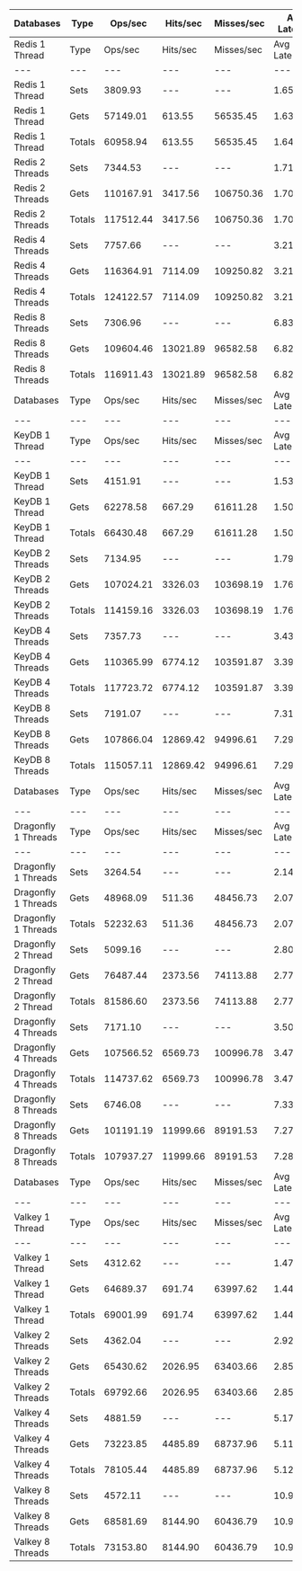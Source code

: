 | Databases | Type | Ops/sec | Hits/sec | Misses/sec | Avg Latency | p50 Latency | p99 Latency | p99.9 Latency | KB/sec |
| --- | --- | --- | --- | --- | --- | --- | --- | --- | --- |
| Redis 1 Thread | Type | Ops/sec | Hits/sec | Misses/sec | Avg Latency | p50 Latency | p99 Latency | p99.9 Latency | KB/sec |
| --- | --- | --- | --- | --- | --- | --- | --- | --- | --- |
Redis 1 Thread | Sets | 3809.93 | --- | --- | 1.65654 | 1.63100 | 2.59100 | 7.07100 | 3988.50 |
Redis 1 Thread | Gets | 57149.01 | 613.55 | 56535.45 | 1.63893 | 1.62300 | 2.57500 | 6.20700 | 2792.14 |
Redis 1 Thread | Totals | 60958.94 | 613.55 | 56535.45 | 1.64003 | 1.62300 | 2.57500 | 6.27100 | 6780.63 |
Redis 2 Threads | Sets | 7344.53 | --- | --- | 1.71207 | 1.50300 | 3.88700 | 10.11100 | 7688.75 |
Redis 2 Threads | Gets | 110167.91 | 3417.56 | 106750.36 | 1.70111 | 1.49500 | 3.87100 | 10.04700 | 7626.00 |
Redis 2 Threads | Totals | 117512.44 | 3417.56 | 106750.36 | 1.70180 | 1.49500 | 3.87100 | 10.04700 | 15314.75 |
Redis 4 Threads | Sets | 7757.66 | --- | --- | 3.21963 | 3.11900 | 6.94300 | 14.39900 | 8121.25 |
Redis 4 Threads | Gets | 116364.91 | 7114.09 | 109250.82 | 3.21775 | 3.11900 | 7.03900 | 15.10300 | 11572.94 |
Redis 4 Threads | Totals | 124122.57 | 7114.09 | 109250.82 | 3.21787 | 3.11900 | 7.03900 | 15.03900 | 19694.19 |
Redis 8 Threads | Sets | 7306.96 | --- | --- | 6.83733 | 6.39900 | 16.19100 | 47.61500 | 7649.43 |
Redis 8 Threads | Gets | 109604.46 | 13021.89 | 96582.58 | 6.82938 | 6.39900 | 16.51100 | 48.12700 | 17246.38 |
Redis 8 Threads | Totals | 116911.43 | 13021.89 | 96582.58 | 6.82987 | 6.39900 | 16.51100 | 48.12700 | 24895.81 |
| Databases | Type | Ops/sec | Hits/sec | Misses/sec | Avg Latency | p50 Latency | p99 Latency | p99.9 Latency | KB/sec |
| --- | --- | --- | --- | --- | --- | --- | --- | --- | --- |
| KeyDB 1 Thread | Type | Ops/sec | Hits/sec | Misses/sec | Avg Latency | p50 Latency | p99 Latency | p99.9 Latency | KB/sec |
| --- | --- | --- | --- | --- | --- | --- | --- | --- | --- |
KeyDB 1 Thread | Sets | 4151.91 | --- | --- | 1.53264 | 1.48700 | 2.46300 | 7.45500 | 4346.50 |
KeyDB 1 Thread | Gets | 62278.58 | 667.29 | 61611.28 | 1.50330 | 1.47900 | 2.39900 | 6.20700 | 3041.42 |
KeyDB 1 Thread | Totals | 66430.48 | 667.29 | 61611.28 | 1.50514 | 1.47900 | 2.41500 | 6.30300 | 7387.91 |
KeyDB 2 Threads | Sets | 7134.95 | --- | --- | 1.79755 | 1.58300 | 5.88700 | 12.35100 | 7469.35 |
KeyDB 2 Threads | Gets | 107024.21 | 3326.03 | 103698.19 | 1.76668 | 1.56700 | 4.70300 | 12.54300 | 7414.40 |
KeyDB 2 Threads | Totals | 114159.16 | 3326.03 | 103698.19 | 1.76861 | 1.57500 | 4.79900 | 12.47900 | 14883.75 |
KeyDB 4 Threads | Sets | 7357.73 | --- | --- | 3.43662 | 3.27900 | 9.47100 | 18.04700 | 7702.58 |
KeyDB 4 Threads | Gets | 110365.99 | 6774.12 | 103591.87 | 3.39543 | 3.26300 | 8.89500 | 18.17500 | 11003.21 |
KeyDB 4 Threads | Totals | 117723.72 | 6774.12 | 103591.87 | 3.39800 | 3.26300 | 8.89500 | 18.17500 | 18705.78 |
KeyDB 8 Threads | Sets | 7191.07 | --- | --- | 7.31903 | 6.78300 | 20.99100 | 51.96700 | 7528.10 |
KeyDB 8 Threads | Gets | 107866.04 | 12869.42 | 94996.61 | 7.29498 | 6.75100 | 20.99100 | 50.68700 | 17027.12 |
KeyDB 8 Threads | Totals | 115057.11 | 12869.42 | 94996.61 | 7.29648 | 6.75100 | 20.99100 | 50.68700 | 24555.23 |
| Databases | Type | Ops/sec | Hits/sec | Misses/sec | Avg Latency | p50 Latency | p99 Latency | p99.9 Latency | KB/sec |
| --- | --- | --- | --- | --- | --- | --- | --- | --- | --- |
| Dragonfly 1 Threads | Type | Ops/sec | Hits/sec | Misses/sec | Avg Latency | p50 Latency | p99 Latency | p99.9 Latency | KB/sec |
| --- | --- | --- | --- | --- | --- | --- | --- | --- | --- |
Dragonfly 1 Threads | Sets | 3264.54 | --- | --- | 2.14751 | 1.85500 | 5.02300 | 14.84700 | 3417.54 |
Dragonfly 1 Threads | Gets | 48968.09 | 511.36 | 48456.73 | 2.07455 | 1.85500 | 4.54300 | 8.19100 | 2378.02 |
Dragonfly 1 Threads | Totals | 52232.63 | 511.36 | 48456.73 | 2.07911 | 1.85500 | 4.54300 | 8.70300 | 5795.56 |
Dragonfly 2 Thread | Sets | 5099.16 | --- | --- | 2.80689 | 2.68700 | 8.15900 | 13.56700 | 5338.15 |
Dragonfly 2 Thread | Gets | 76487.44 | 2373.56 | 74113.88 | 2.77640 | 2.70300 | 7.39100 | 13.63100 | 5295.40 |
Dragonfly 2 Thread | Totals | 81586.60 | 2373.56 | 74113.88 | 2.77830 | 2.70300 | 7.45500 | 13.63100 | 10633.55 |
Dragonfly 4 Threads | Sets | 7171.10 | --- | --- | 3.50272 | 3.61500 | 8.70300 | 17.79100 | 7507.20 |
Dragonfly 4 Threads | Gets | 107566.52 | 6569.73 | 100996.78 | 3.47144 | 3.58300 | 8.70300 | 17.40700 | 10691.42 |
Dragonfly 4 Threads | Totals | 114737.62 | 6569.73 | 100996.78 | 3.47339 | 3.58300 | 8.70300 | 17.40700 | 18198.62 |
Dragonfly 8 Threads | Sets | 6746.08 | --- | --- | 7.33907 | 6.84700 | 24.57500 | 59.13500 | 7062.26 |
Dragonfly 8 Threads | Gets | 101191.19 | 11999.66 | 89191.53 | 7.27975 | 6.84700 | 23.93500 | 58.87900 | 15899.78 |
Dragonfly 8 Threads | Totals | 107937.27 | 11999.66 | 89191.53 | 7.28346 | 6.84700 | 24.06300 | 58.87900 | 22962.04 |
| Databases | Type | Ops/sec | Hits/sec | Misses/sec | Avg Latency | p50 Latency | p99 Latency | p99.9 Latency | KB/sec |
| --- | --- | --- | --- | --- | --- | --- | --- | --- | --- |
| Valkey 1 Thread | Type | Ops/sec | Hits/sec | Misses/sec | Avg Latency | p50 Latency | p99 Latency | p99.9 Latency | KB/sec |
| --- | --- | --- | --- | --- | --- | --- | --- | --- | --- |
Valkey 1 Thread | Sets | 4312.62 | --- | --- | 1.47550 | 1.45500 | 2.94300 | 5.08700 | 4514.75 |
Valkey 1 Thread | Gets | 64689.37 | 691.74 | 63997.62 | 1.44722 | 1.45500 | 2.25500 | 5.15100 | 3157.77 |
Valkey 1 Thread | Totals | 69001.99 | 691.74 | 63997.62 | 1.44899 | 1.45500 | 2.27100 | 5.11900 | 7672.51 |
Valkey 2 Threads | Sets | 4362.04 | --- | --- | 2.92254 | 2.52700 | 7.67900 | 13.75900 | 4566.48 |
Valkey 2 Threads | Gets | 65430.62 | 2026.95 | 63403.66 | 2.85247 | 2.52700 | 7.00700 | 12.41500 | 4526.41 |
Valkey 2 Threads | Totals | 69792.66 | 2026.95 | 63403.66 | 2.85685 | 2.52700 | 7.07100 | 12.60700 | 9092.89 |
Valkey 4 Threads | Sets | 4881.59 | --- | --- | 5.17568 | 5.15100 | 7.32700 | 16.38300 | 5110.38 |
Valkey 4 Threads | Gets | 73223.85 | 4485.89 | 68737.96 | 5.11737 | 5.08700 | 7.19900 | 18.17500 | 7291.70 |
Valkey 4 Threads | Totals | 78105.44 | 4485.89 | 68737.96 | 5.12102 | 5.08700 | 7.23100 | 17.91900 | 12402.09 |
Valkey 8 Threads | Sets | 4572.11 | --- | --- | 10.92956 | 10.68700 | 23.93500 | 46.59100 | 4786.40 |
Valkey 8 Threads | Gets | 68581.69 | 8144.90 | 60436.79 | 10.92095 | 10.62300 | 26.11100 | 49.40700 | 10788.23 |
Valkey 8 Threads | Totals | 73153.80 | 8144.90 | 60436.79 | 10.92149 | 10.62300 | 25.98300 | 49.40700 | 15574.63 |
